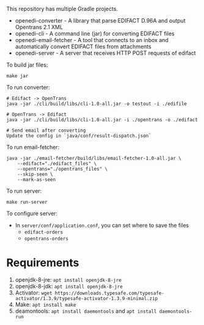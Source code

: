 This repository has multiple Gradle projects.

- openedi-converter - A library that parse EDIFACT D.96A and output Opentrans 2.1 XML
- openedi-cli - A command line (jar) for converting EDIFACT files
- openedi-email-fetcher - A tool that connects to an inbox and automatically convert EDIFACT files from attachments
- openedi-server - A server that receives HTTP POST requests of edifact

To build jar files:

```
make jar
```

To run converter:

```
# Edifact -> OpenTrans
java -jar ./cli/build/libs/cli-1.0-all.jar -o testout -i ./edifile

# OpenTrans -> Edifact
java -jar ./cli/build/libs/cli-1.0-all.jar -i ./opentrans -o ./edifact

# Send email after converting
Update the config in `java/conf/result-dispatch.json`
```

To run email-fetcher:

```
java -jar ./email-fetcher/build/libs/email-fetcher-1.0-all.jar \
	--edifact="./edifact_files" \
	--opentrans="./opentrans_files" \
	--skip-seen \
	--mark-as-seen
```

To run server:

```
make run-server
```

To configure server:
- In `server/conf/application.conf`, you can set where to save the files
  - `edifact-orders`
  - `opentrans-orders`
  
# Requirements
1. openjdk-8-jre: `apt install openjdk-8-jre`
2. openjdk-8-jdk: `apt install openjdk-8-jre`
3. Activator: `wget https://downloads.typesafe.com/typesafe-activator/1.3.9/typesafe-activator-1.3.9-minimal.zip`
4. Make: `apt install make`
5. deamontools: `apt install daemontools` and `apt install daemontools-run`
